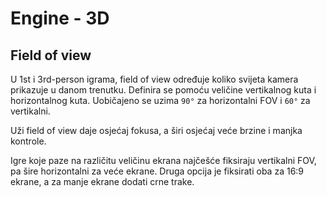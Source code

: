 # Engine - 3D

## Field of view

U 1st i 3rd-person igrama, field of view određuje koliko svijeta kamera prikazuje u danom trenutku. Definira se pomoću veličine vertikalnog kuta i horizontalnog kuta. Uobičajeno se uzima `90°` za horizontalni FOV i `60°` za vertikalni.

Uži field of view daje osjećaj fokusa, a širi osjećaj veće brzine i manjka kontrole.

Igre koje paze na različitu veličinu ekrana najčešće fiksiraju vertikalni FOV, pa šire horizontalni za veće ekrane. Druga opcija je fiksirati oba za 16:9 ekrane, a za manje ekrane dodati crne trake.
